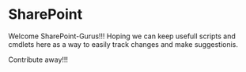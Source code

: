 # SharePoint
Welcome SharePoint-Gurus!!!  Hoping we can keep usefull scripts and cmdlets here as a way to easily track changes and make suggestionis.

Contribute away!!!
